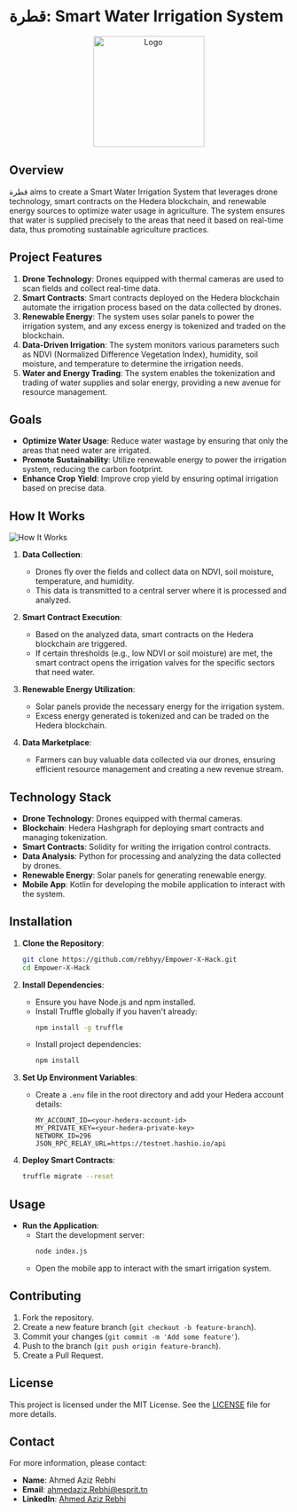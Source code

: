 # قطرة: Smart Water Irrigation System

<p align="center">
  <img src="https://cdn.imgchest.com/files/84jdcev5rm4.png" alt="Logo" width="200"/>
</p>

## Overview

قطرة aims to create a Smart Water Irrigation System that leverages drone technology, smart contracts on the Hedera blockchain, and renewable energy sources to optimize water usage in agriculture. The system ensures that water is supplied precisely to the areas that need it based on real-time data, thus promoting sustainable agriculture practices.

## Project Features

1. **Drone Technology**: Drones equipped with thermal cameras are used to scan fields and collect real-time data.
2. **Smart Contracts**: Smart contracts deployed on the Hedera blockchain automate the irrigation process based on the data collected by drones.
3. **Renewable Energy**: The system uses solar panels to power the irrigation system, and any excess energy is tokenized and traded on the blockchain.
4. **Data-Driven Irrigation**: The system monitors various parameters such as NDVI (Normalized Difference Vegetation Index), humidity, soil moisture, and temperature to determine the irrigation needs.
5. **Water and Energy Trading**: The system enables the tokenization and trading of water supplies and solar energy, providing a new avenue for resource management.

## Goals

- **Optimize Water Usage**: Reduce water wastage by ensuring that only the areas that need water are irrigated.
- **Promote Sustainability**: Utilize renewable energy to power the irrigation system, reducing the carbon footprint.
- **Enhance Crop Yield**: Improve crop yield by ensuring optimal irrigation based on precise data.

## How It Works

![How It Works](https://cdn.imgchest.com/files/my8xc5novb4.png)

1. **Data Collection**:
    - Drones fly over the fields and collect data on NDVI, soil moisture, temperature, and humidity.
    - This data is transmitted to a central server where it is processed and analyzed.

2. **Smart Contract Execution**:
    - Based on the analyzed data, smart contracts on the Hedera blockchain are triggered.
    - If certain thresholds (e.g., low NDVI or soil moisture) are met, the smart contract opens the irrigation valves for the specific sectors that need water.

3. **Renewable Energy Utilization**:
    - Solar panels provide the necessary energy for the irrigation system.
    - Excess energy generated is tokenized and can be traded on the Hedera blockchain.

4. **Data Marketplace**:
    - Farmers can buy valuable data collected via our drones, ensuring efficient resource management and creating a new revenue stream.

## Technology Stack

- **Drone Technology**: Drones equipped with thermal cameras.
- **Blockchain**: Hedera Hashgraph for deploying smart contracts and managing tokenization.
- **Smart Contracts**: Solidity for writing the irrigation control contracts.
- **Data Analysis**: Python for processing and analyzing the data collected by drones.
- **Renewable Energy**: Solar panels for generating renewable energy.
- **Mobile App**: Kotlin for developing the mobile application to interact with the system.

## Installation

1. **Clone the Repository**:
    ```bash
    git clone https://github.com/rebhyy/Empower-X-Hack.git
    cd Empower-X-Hack
    ```

2. **Install Dependencies**:
    - Ensure you have Node.js and npm installed.
    - Install Truffle globally if you haven't already:
      ```bash
      npm install -g truffle
      ```
    - Install project dependencies:
      ```bash
      npm install
      ```

3. **Set Up Environment Variables**:
    - Create a `.env` file in the root directory and add your Hedera account details:
      ```plaintext
      MY_ACCOUNT_ID=<your-hedera-account-id>
      MY_PRIVATE_KEY=<your-hedera-private-key>
      NETWORK_ID=296
      JSON_RPC_RELAY_URL=https://testnet.hashio.io/api
      ```

4. **Deploy Smart Contracts**:
    ```bash
    truffle migrate --reset
    ```

## Usage

- **Run the Application**:
    - Start the development server:
      ```bash
      node index.js
      ```
    - Open the mobile app to interact with the smart irrigation system.

## Contributing

1. Fork the repository.
2. Create a new feature branch (`git checkout -b feature-branch`).
3. Commit your changes (`git commit -m 'Add some feature'`).
4. Push to the branch (`git push origin feature-branch`).
5. Create a Pull Request.

## License

This project is licensed under the MIT License. See the [LICENSE](LICENSE) file for more details.

## Contact

For more information, please contact:

- **Name**: Ahmed Aziz Rebhi
- **Email**: [ahmedaziz.Rebhi@esprit.tn](mailto:ahmedaziz.Rebhi@esprit.tn)
- **LinkedIn**: [Ahmed Aziz Rebhi](https://www.linkedin.com/in/ahmed-rebhi-726530202/)
